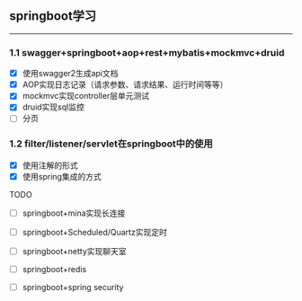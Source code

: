 ## springboot学习
----------
### 1.1 swagger+springboot+aop+rest+mybatis+mockmvc+druid
* [x] 使用swagger2生成api文档
* [x] AOP实现日志记录（请求参数、请求结果、运行时间等等）
* [x] mockmvc实现controller层单元测试
* [x] druid实现sql监控
* [ ] 分页

### 1.2 filter/listener/servlet在springboot中的使用
* [x] 使用注解的形式
* [x] 使用spring集成的方式

TODO
* [ ] springboot+mina实现长连接

* [ ] springboot+Scheduled/Quartz实现定时

* [ ] springboot+netty实现聊天室

* [ ] springboot+redis

* [ ] springboot+spring security


